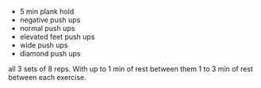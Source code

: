 - 5 min plank hold
- negative push ups
- normal push ups
- elevated feet push ups
- wide push ups
- diamond push ups

all 3 sets of 8 reps. With up to 1 min of rest between them 
1 to 3 min of rest between each exercise.
